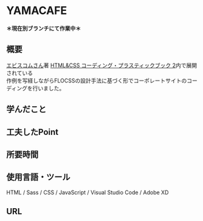 # YAMACAFE
**＊現在別ブランチにて作業中＊**

## 概要
[エビスコムさん](https://ebisu.com/)著 [HTML&CSS コーディング・プラスティックブック 2](https://ep.ebisu.com/practice02/)内で展開されている<br>
作例を写経しながらFLOCSSの設計手法に基づく形でコーポレートサイトのコーディングを行いました。

## 学んだこと

## 工夫したPoint

## 所要時間

## 使用言語・ツール
HTML / Sass / CSS / JavaScript / Visual Studio Code / Adobe XD

## URL
